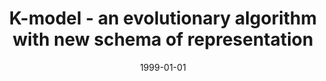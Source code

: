---
# Documentation: https://wowchemy.com/docs/managing-content/

title: K-model - an evolutionary algorithm with new schema of representation
subtitle: ''
summary: ''
authors:
- kwasnicka
tags: []
categories: []
date: '1999-01-01'
lastmod: 2022-10-07T04:59:32Z
featured: false
draft: false

# Featured image
# To use, add an image named `featured.jpg/png` to your page's folder.
# Focal points: Smart, Center, TopLeft, Top, TopRight, Left, Right, BottomLeft, Bottom, BottomRight.
image:
  caption: ''
  focal_point: ''
  preview_only: false

# Projects (optional).
#   Associate this post with one or more of your projects.
#   Simply enter your project's folder or file name without extension.
#   E.g. `projects = ["internal-project"]` references `content/project/deep-learning/index.md`.
#   Otherwise, set `projects = []`.
projects: []
publishDate: '2022-10-07T04:59:31.871326Z'
publication_types:
- '4'
abstract: ''
publication: ''
---